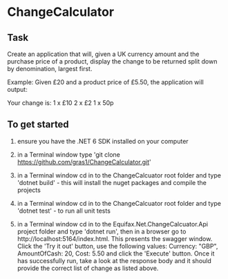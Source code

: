 # ChangeCalculator

## Task
Create an application that will, given a UK currency amount and the purchase price of a product, display the change to be returned split down by denomination, largest first.

Example:
  Given £20 and a product price of £5.50, the application will output:

  Your change is:
  1 x £10
  2 x £2
  1 x 50p


## To get started

1. ensure you have the .NET 6 SDK installed on your computer

2. in a Terminal window type 'git clone https://github.com/gras1/ChangeCalculator.git'

3. in a Terminal window cd in to the ChangeCalcuator root folder and type 'dotnet build' - this will install the nuget packages and compile the projects

4. in a Terminal window cd in to the ChangeCalcuator root folder and type 'dotnet test' - to run all unit tests

5. in a Terminal window cd in to the Equifax.Net.ChangeCalcuator.Api project folder and type 'dotnet run', then in a browser go to http://localhost:5164/index.html. This presents the swagger window. Click the 'Try it out' button, use the following values: Currency: "GBP", AmountOfCash: 20, Cost: 5.50 and click the 'Execute' button. Once it has successfully run, take a look at the response body and it should provide the correct list of change as listed above.
